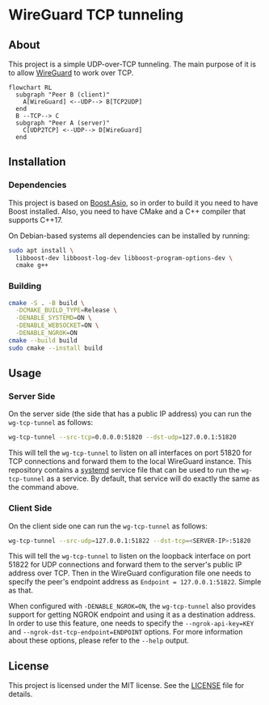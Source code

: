 # WireGuard TCP tunneling

## About

This project is a simple UDP-over-TCP tunneling. The main purpose of it is to
allow [WireGuard](https://www.wireguard.com/) to work over TCP.

```mermaid
flowchart RL
  subgraph "Peer B (client)"
    A[WireGuard] <--UDP--> B[TCP2UDP]
  end
  B --TCP--> C
  subgraph "Peer A (server)"
    C[UDP2TCP] <--UDP--> D[WireGuard]
  end
```

## Installation

### Dependencies

This project is based on [Boost.Asio](https://www.boost.org/), so in order to
build it you need to have Boost installed. Also, you need to have CMake and a
C++ compiler that supports C++17.

On Debian-based systems all dependencies can be installed by running:

```sh
sudo apt install \
  libboost-dev libboost-log-dev libboost-program-options-dev \
  cmake g++
```

### Building

```sh
cmake -S . -B build \
  -DCMAKE_BUILD_TYPE=Release \
  -DENABLE_SYSTEMD=ON \
  -DENABLE_WEBSOCKET=ON \
  -DENABLE_NGROK=ON
cmake --build build
sudo cmake --install build
```

## Usage

### Server Side

On the server side (the side that has a public IP address) you can run the
`wg-tcp-tunnel` as follows:

```sh
wg-tcp-tunnel --src-tcp=0.0.0.0:51820 --dst-udp=127.0.0.1:51820
```

This will tell the `wg-tcp-tunnel` to listen on all interfaces on port 51820
for TCP connections and forward them to the local WireGuard instance. This
repository contains a [systemd](https://systemd.io/) service file that can be
used to run the `wg-tcp-tunnel` as a service. By default, that service will
do exactly the same as the command above.

### Client Side

On the client side one can run the `wg-tcp-tunnel` as follows:

```sh
wg-tcp-tunnel --src-udp=127.0.0.1:51822 --dst-tcp=<SERVER-IP>:51820
```

This will tell the `wg-tcp-tunnel` to listen on the loopback interface on port
51822 for UDP connections and forward them to the server's public IP address
over TCP. Then in the WireGuard configuration file one needs to specify the
peer's endpoint address as `Endpoint = 127.0.0.1:51822`. Simple as that.

When configured with `-DENABLE_NGROK=ON`, the `wg-tcp-tunnel` also provides
support for getting NGROK endpoint and using it as a destination address. In
order to use this feature, one needs to specify the `--ngrok-api-key=KEY` and
`--ngrok-dst-tcp-endpoint=ENDPOINT` options. For more information about these
options, please refer to the `--help` output.

## License

This project is licensed under the MIT license. See the [LICENSE](LICENSE) file
for details.
